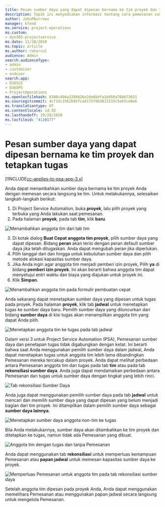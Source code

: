 ```yaml
---
title: Pesan sumber daya yang dapat dipesan bernama ke tim proyek dan tetapkan tugas
description: Topik ini menyediakan informasi tentang cara pemesanan sumber daya bernama untuk tim proyek dan menetapkan tugas.
author: JohnPBurrows
manager: kfend
ms.service: project-operations
ms.custom:
- dyn365-projectservice
ms.date: 11/28/2018
ms.topic: article
ms.author: ruhercul
audience: Admin
search.audienceType:
- admin
- customizer
- enduser
search.app:
- D365CE
- D365PS
- ProjectOperations
ms.openlocfilehash: 0300c494a3294b26e2de6bbfa1dd50a76bb72651
ms.sourcegitcommit: 4cf1dc1561b92fca4175f0b3813133c5e63ce8e6
ms.translationtype: HT
ms.contentlocale: id-ID
ms.lasthandoff: 10/28/2020
ms.locfileid: "4130177"
---
```

# <a name="book-named-bookable-resources-to-a-project-team-and-assign-tasks"></a>Pesan sumber daya yang dapat dipesan bernama ke tim proyek dan tetapkan tugas 

[!INCLUDE[cc-applies-to-psa-app-3.x](../includes/cc-applies-to-psa-app-3x.md)]

Anda dapat menambahkan sumber daya bernama ke tim proyek Anda dengan memesan secara langsung ke tim. Untuk melakukannya, selesaikan langkah-langkah berikut:

1. Di Project Service Automation, buka **proyek**, lalu pilih proyek yang terbuka yang Anda lakukan saat pemesanan.
2. Pada halaman **proyek**, pada tab **tim**, klik **baru**. 

![Menambahkan anggota tim dari tab tim](media/RM-how-to-1.png)

3. Di kotak dialog **Buat Cepat anggota tim proyek**, pilih sumber daya yang dapat dipesan. Bidang **peran** akan terisi dengan peran default sumber daya jika telah ditugaskan. Anda dapat mengubah peran jika diperlukan. 
4. Pilih tanggal dari dan hingga untuk kebutuhan sumber daya dan pilih metode alokasi kapasitas sumber daya. 
5. Jika Anda ingin agar anggota tim menjadi pemberi izin proyek, Pilih **ya** di bidang **pemberi izin proyek**. Ini akan berarti bahwa anggota tim dapat menyetujui entri waktu dan biaya yang diajukan untuk proyek ini. 
6. Klik **Simpan**.

![Menambahkan anggota tim pada formulir pembuatan cepat](media/RM-how-to-2.png)


Anda sekarang dapat menetapkan sumber daya yang dipesan untuk tugas pada proyek. Pada halaman **proyek**, klik tab **jadwal** untuk menetapkan tugas ke sumber daya baru. Pemilih sumber daya yang diluncurkan dari bidang **sumber daya** di kisi tugas akan menampilkan anggota tim yang dapat Anda pilih.

![Menetapkan anggota tim ke tugas pada tab jadwal](media/RM-how-to-3.png)

Dalam versi 3 untuk Project Service Automation (PSA), Pemesanan sumber daya dan penetapan tugas tidak digabungkan dengan ketat. Ini berarti bahwa saat Anda menggunakan pemilih sumber daya dalam jadwal, Anda dapat menetapkan tugas untuk anggota tim lebih lama dibandingkan Pemesanan mereka tercakup dalam proyek.
Anda dapat melihat perbedaan antara Pemesanan anggota tim dan tugas pada tab **tim** atau pada tab **rekonsiliasi sumber daya**. Anda juga dapat mendamaikan perbedaan antara Pemesanan dan tugas untuk sumber daya dengan tingkat yang lebih rinci.

![Tab rekonsiliasi Sumber Daya](media/RM-how-to-4.png)

Anda juga dapat menggunakan pemilih sumber daya pada tab **jadwal** untuk mencari dan memilih sumber daya yang dapat dipesan yang belum menjadi bagian dari tim proyek. Ini ditampilkan dalam pemilih sumber daya sebagai **sumber daya lainnya**.

![Menetapkan sumber daya anggota non-tim ke tugas](media/RM-how-to-5.png)

Bila Anda melakukannya, sumber daya akan ditambahkan ke tim proyek dan ditetapkan ke tugas, namun tidak ada Pemesanan yang dibuat.

![Anggota tim dengan tugas dan tanpa Pemesanan](media/RM-how-to-6.png)

Anda dapat menggunakan tab **rekonsiliasi** untuk memperluas kemampuan Pemesanan atau **papan jadwal** untuk memesan kapasitas sumber daya ke proyek.

![Memperluas Pemesanan untuk anggota tim pada tab rekonsiliasi sumber daya](media/RM-how-to-7.png)

Setelah anggota tim dipesan pada proyek Anda, Anda dapat menggunakan memelihara Pemesanan atau menggunakan papan jadwal secara langsung untuk mengelola Pemesanan.
